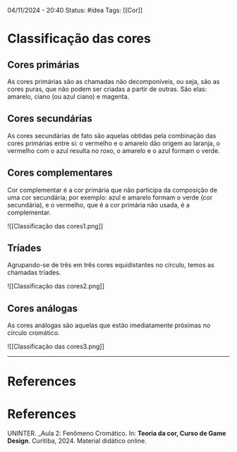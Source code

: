 04/11/2024 - 20:40
Status: #idea
Tags: [[Cor]]

# Classificação das cores

## Cores primárias

As cores primárias são as chamadas não decomponíveis, ou seja, são as cores puras, que não podem ser criadas a partir de outras. São elas: amarelo, ciano (ou azul ciano) e magenta.

## Cores secundárias

As cores secundárias de fato são aquelas obtidas pela combinação das cores primárias entre si: o vermelho e o amarelo dão origem ao laranja, o vermelho com o azul resulta no roxo, o amarelo e o azul formam o verde.

## Cores complementares

Cor complementar é a cor primária que não participa da composição de uma cor secundária; por exemplo: azul e amarelo formam o verde (cor secundária), e o vermelho, que é a cor primária não usada, é a complementar.

![[Classificação das cores1.png]]
## Tríades

Agrupando-se de três em três cores equidistantes no círculo, temos as chamadas tríades.

![[Classificação das cores2.png]]
## Cores análogas

As cores análogas são aquelas que estão imediatamente próximas no círculo cromático.

![[Classificação das cores3.png]]



---

# References

# References

UNINTER.  _Aula 2: Fenômeno Cromático. In: **Teoria da cor, Curso de Game Design**. Curitiba, 2024. Material didático online.